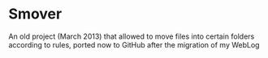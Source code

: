 # Smover
An old project (March 2013) that allowed to move files into certain folders according to rules, ported now to GitHub after the migration of my WebLog
